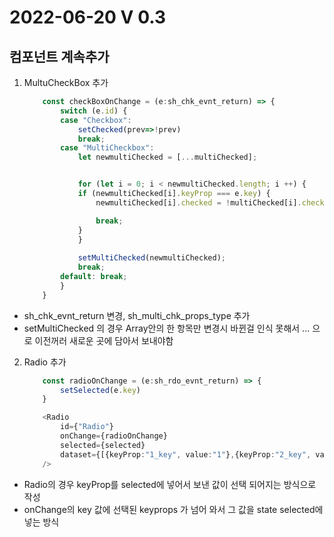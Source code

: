 2022-06-20 V 0.3
================

컴포넌트 계속추가
-------------------
1. MultuCheckBox 추가

    ```typescript                
        const checkBoxOnChange = (e:sh_chk_evnt_return) => {
            switch (e.id) {
            case "Checkbox":
                setChecked(prev=>!prev)
                break;
            case "MultiCheckbox":
                let newmultiChecked = [...multiChecked];


                for (let i = 0; i < newmultiChecked.length; i ++) {
                if (newmultiChecked[i].keyProp === e.key) {
                    newmultiChecked[i].checked = !multiChecked[i].checked;

                    break;
                }
                }
                
                setMultiChecked(newmultiChecked);
                break;
            default: break;
            }
        }
    ```
* sh_chk_evnt_return 변경, sh_multi_chk_props_type 추가 
* setMultiChecked 의 경우 Array안의 한 항목만 변경시 바뀐걸 인식 못해서 ... 으로 이전꺼러 새로운 곳에 담아서
보내야함


2. Radio 추가

    ```typescript                
        const radioOnChange = (e:sh_rdo_evnt_return) => {
            setSelected(e.key)
        }

        <Radio
            id={"Radio"}
            onChange={radioOnChange}
            selected={selected}
            dataset={[{keyProp:"1_key", value:"1"},{keyProp:"2_key", value:"2"}]}
        />
    ```
* Radio의 경우 keyProp를 selected에 넣어서 보낸 값이 선택 되어지는 방식으로 작성
* onChange의 key 값에 선택된 keyprops 가 넘어 와서 그 값을 state selected에 넣는 방식

